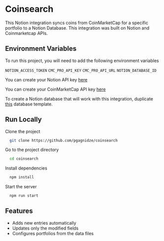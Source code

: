 
# Coinsearch

This Notion integration syncs coins from CoinMarketCap for a specific portfolio to a Notion Database. This integration was built on Notion and Coinmarketcap APIs.


## Environment Variables

To run this project, you will need to add the following environment variables

`NOTION_ACCESS_TOKEN`
`CMC_PRO_API_KEY`
`CMC_PRO_API_URL`
`NOTION_DATABASE_ID`

You can create your Notion API key [here](https://www.notion.com/my-integrations)

You can create your CoinMarketCap API key [here](https://coinmarketcap.com/api/)

To create a Notion database that will work with this integration, duplicate [this](https://www.notion.so/4f4b8a047e9b4c988dd5bd02c3d4ef92) database template.
## Run Locally

Clone the project

```bash
  git clone https://github.com/pgagnidze/coinsearch
```

Go to the project directory

```bash
  cd coinsearch
```

Install dependencies

```bash
  npm install
```

Start the server

```bash
  npm run start
```


## Features

- Adds new entries automatically
- Updates only the modified fields
- Configures portfolios from the data files
